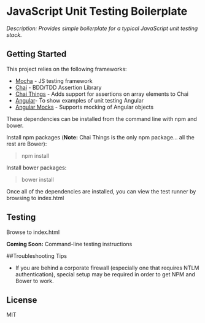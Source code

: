 # JavaScript Unit Testing Boilerplate

_Description: Provides simple boilerplate for a typical JavaScript unit testing stack._


## Getting Started
This project relies on the following frameworks:

- [Mocha](http://mochajs.org/) - JS testing framework
- [Chai](http://chaijs.com/) - BDD/TDD Assertion Library
- [Chai Things](https://github.com/RubenVerborgh/Chai-Things) - Adds support for assertions on array elements to Chai
- [Angular](https://angularjs.org/)- To show examples of unit testing Angular
- [Angular Mocks](https://github.com/angular/bower-angular-mocks) - Supports mocking of Angular objects


These dependencies can be installed from the command line with npm and bower.

Install npm packages (**Note:** Chai Things is the only npm package... all the rest are Bower):
	
>	npm install

Install bower packages:

>	bower install


Once all of the dependencies are installed, you can view the test runner by browsing to index.html



## Testing

Browse to index.html

**Coming Soon:** Command-line testing instructions



##Troubleshooting Tips
- If you are behind a corporate firewall (especially one that requires NTLM authentication), special setup may be required in order to get NPM and Bower to work. 



## License
MIT